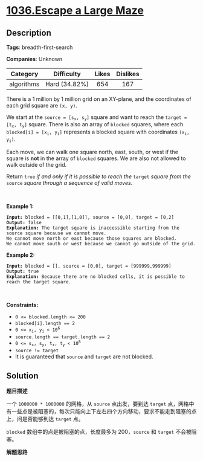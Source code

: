 # [1036.Escape a Large Maze](https://leetcode.com/problems/escape-a-large-maze/description/)

## Description

**Tags**: breadth-first-search

**Companies**: Unknown

|  Category  |  Difficulty   | Likes | Dislikes |
| :--------: | :-----------: | :---: | :------: |
| algorithms | Hard (34.82%) |  654  |   167    |

<p>There is a 1 million by 1 million grid on an XY-plane, and the coordinates of each grid square are <code>(x, y)</code>.</p>
<p>We start at the <code>source = [s<sub>x</sub>, s<sub>y</sub>]</code> square and want to reach the <code>target = [t<sub>x</sub>, t<sub>y</sub>]</code> square. There is also an array of <code>blocked</code> squares, where each <code>blocked[i] = [x<sub>i</sub>, y<sub>i</sub>]</code> represents a blocked square with coordinates <code>(x<sub>i</sub>, y<sub>i</sub>)</code>.</p>
<p>Each move, we can walk one square north, east, south, or west if the square is <strong>not</strong> in the array of <code>blocked</code> squares. We are also not allowed to walk outside of the grid.</p>
<p>Return <code>true</code><em> if and only if it is possible to reach the </em><code>target</code><em> square from the </em><code>source</code><em> square through a sequence of valid moves</em>.</p>
<p>&nbsp;</p>
<p><strong class="example">Example 1:</strong></p>
<pre><code><strong>Input:</strong> blocked = [[0,1],[1,0]], source = [0,0], target = [0,2]
<strong>Output:</strong> false
<strong>Explanation:</strong> The target square is inaccessible starting from the source square because we cannot move.
We cannot move north or east because those squares are blocked.
We cannot move south or west because we cannot go outside of the grid.</code></pre>
<p><strong class="example">Example 2:</strong></p>
<pre><code><strong>Input:</strong> blocked = [], source = [0,0], target = [999999,999999]
<strong>Output:</strong> true
<strong>Explanation:</strong> Because there are no blocked cells, it is possible to reach the target square.</code></pre>
<p>&nbsp;</p>
<p><strong>Constraints:</strong></p>
<ul>
  <li><code>0 &lt;= blocked.length &lt;= 200</code></li>
  <li><code>blocked[i].length == 2</code></li>
  <li><code>0 &lt;= x<sub>i</sub>, y<sub>i</sub> &lt; 10<sup>6</sup></code></li>
  <li><code>source.length == target.length == 2</code></li>
  <li><code>0 &lt;= s<sub>x</sub>, s<sub>y</sub>, t<sub>x</sub>, t<sub>y</sub> &lt; 10<sup>6</sup></code></li>
  <li><code>source != target</code></li>
  <li>It is guaranteed that <code>source</code> and <code>target</code> are not blocked.</li>
</ul>

## Solution

**题目描述**

一个 `1000000 * 1000000` 的网格，从 `source` 点出发，要到达 `target` 点，网格中有一些点是被阻塞的，每次只能向上下左右四个方向移动，要求不能走到阻塞的点上，问是否能够到达 `target` 点。

`blocked` 数组中的点是被阻塞的点，长度最多为 200，`source` 和 `target` 不会被阻塞。

**解题思路**
